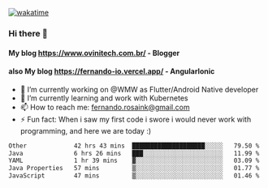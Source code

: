 [![wakatime](https://wakatime.com/badge/user/d5892087-17e6-46ab-8384-91a71a9b88d8.svg)](https://wakatime.com/@d5892087-17e6-46ab-8384-91a71a9b88d8)
### Hi there 👋

#### My blog https://www.ovinitech.com.br/ - Blogger
#### also My blog https://fernando-io.vercel.app/ - AngularIonic

- 🔭 I’m currently working on @WMW as Flutter/Android Native developer
- 🌱 I’m currently learning and work with Kubernetes
- 📫 How to reach me: fernando.rosaink@gmail.com 
- ⚡ Fun fact: When i saw my first code i swore i would never work with programming, and here we are today :)

<!--START_SECTION:waka-->

```txt
Other             42 hrs 43 mins  ████████████████████░░░░░   79.50 %
Java              6 hrs 26 mins   ███░░░░░░░░░░░░░░░░░░░░░░   11.99 %
YAML              1 hr 39 mins    ▓░░░░░░░░░░░░░░░░░░░░░░░░   03.09 %
Java Properties   57 mins         ▒░░░░░░░░░░░░░░░░░░░░░░░░   01.77 %
JavaScript        47 mins         ▒░░░░░░░░░░░░░░░░░░░░░░░░   01.46 %
```

<!--END_SECTION:waka-->
